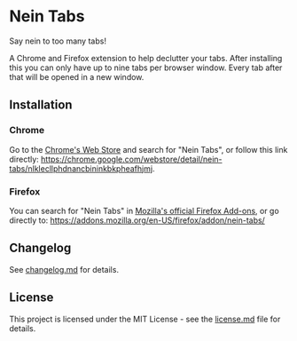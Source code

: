 # Nein Tabs

Say nein to too many tabs!

A Chrome and Firefox extension to help declutter your tabs.
After installing this you can only have up to nine tabs per browser window.
Every tab after that will be opened in a new window.

## Installation

### Chrome

Go to the [Chrome's Web Store](https://chrome.google.com/webstore/category/extensions) and search for "Nein Tabs", or follow this link directly: https://chrome.google.com/webstore/detail/nein-tabs/nlklecllphdnancbininkbkpheafhjmj.


### Firefox

You can search for "Nein Tabs" in [Mozilla's official Firefox Add-ons](https://addons.mozilla.org/en-US/firefox/extensions/), or go directly to: https://addons.mozilla.org/en-US/firefox/addon/nein-tabs/


## Changelog

See [changelog.md](changelog.md) for details.


## License

This project is licensed under the MIT License - see the [license.md](license.md) file for details.
